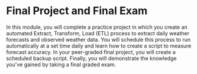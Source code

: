 # Final Project and Final Exam

In this module, you will complete a practice project in which you create an automated Extract, Transform, Load (ETL) process to extract daily weather forecasts and observed weather data. You will schedule this process to run automatically at a set time daily and learn how to create a script to measure forecast accuracy. In your peer-graded final project, you will create a scheduled backup script. Finally, you will demonstrate the knowledge you've gained by taking a final graded exam.